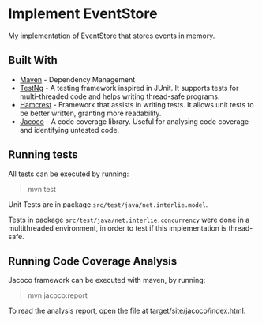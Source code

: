  
# Implement EventStore

My implementation of EventStore that stores events in memory.

## Built With

* [Maven](https://maven.apache.org/) - Dependency Management
* [TestNg](https://testng.org/doc/) - A testing framework inspired in JUnit. It supports tests for multi-threaded code and helps writing thread-safe programs.
* [Hamcrest](http://hamcrest.org/) - Framework that assists in writing tests. It allows unit tests to be better written, granting more readability.  
* [Jacoco](https://www.eclemma.org/jacoco/) - A code coverage library. Useful for analysing code coverage and identifying untested code. 

## Running tests

All tests can be executed by running:

> mvn test

Unit Tests are in package `src/test/java/net.interlie.model`.  

Tests in package `src/test/java/net.interlie.concurrency` were done in a multithreaded environment, in order to test if this implementation is thread-safe.    

 
## Running Code Coverage Analysis

Jacoco framework can be executed with maven, by running:  

> mvn jacoco:report

To read the analysis report, open the file at target/site/jacoco/index.html. 

 

